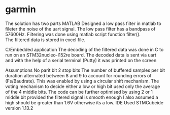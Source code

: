 # garmin
The solution has two parts
MATLAB
Designed a low pass filter in matlab to fileter the noise of the uart signal. The low pass filter has a bandpass of 57600Hz. Filtering was done using matlab script function filter().  
The filtered data is stored in excel file.

C/Embedded application
The decoding of the filtered data was done in C to run on an STM32nucleo-l152re board. The decoded data is sent via uart and with the help of a serial terminal (Putty) it was printed on the screen

Assumptions
No parit bit
2 stop bits
The number of buffered samples per bit duration alternated between 8 and 9 to account for rounding errors of (Fs/Baudrate). This was enabled by using a circular shift mechanism.
The voting mechanism to decide either a low or high bit used only the average of the 4 middle bits. The code can be further optimised by using 2 or 1 middle bit provided the filtered signal is smooth enough
I also assumed a high should be greater than 1.6V otherwise its a low. 
IDE
Used STMCubeide version 1.13.2
